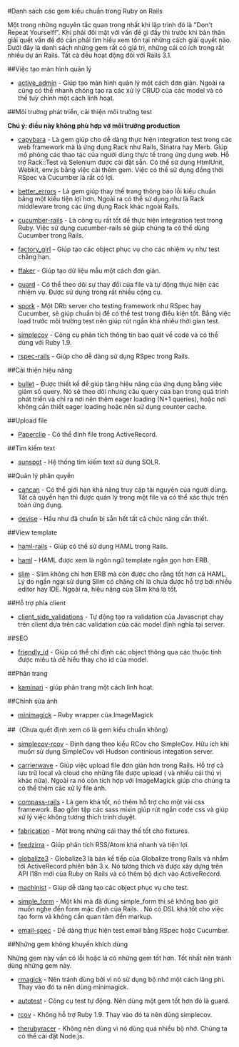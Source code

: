 #Danh sách các gem kiểu chuẩn trong Ruby on Rails

Một trong những nguyên tắc quan trọng nhất khi lập trình đó là "Don't Repeat Yourself!". Khi phải đối mặt với vấn đề gì đấy thì trước khi bản thân giải quết vấn đề đó cần phải tìm hiểu xem tồn tại những cách giải quyết nào. Dưới đây là danh sách những gem rất có giá trị, những cái có ích trong rất nhiều dự án Rails. Tất cả đều hoạt động đối với Rails 3.1.

##Việc tạo màn hình quản lý

* [active_admin](https://github.com/gregbell/active_admin) - Giúp tạo màn hình quản lý một cách đơn giản. Ngoài ra cũng có thể nhanh chóng tạo ra các xử lý CRUD của các model và có thể tuỳ chỉnh một cách linh hoạt.

##Môi trường phát triển, cải thiện môi trường test

**Chú ý: điều này không phù hợp vớ môi trường production**

* [capybara](https://github.com/jnicklas/capybara) - Là gem giúp cho dễ dàng thực hiện integration test trong các web framework mà là ứng dụng Rack như Rails, Sinatra hay Merb. Giúp mô phỏng các thao tác của người dùng thực tế trong ứng dụng web. Hỗ trợ Rack::Test và Selenium được cài đặt sẵn. Có thể sử dụng HtmlUnit, Webkit, env.js bằng việc cài thêm gem. Việc có thể sử dụng đồng thời RSpec và Cucumber là rất có lợi.

* [better_errors](https://github.com/charliesome/better_errors) - Là gem giúp thay thế trang thông báo lỗi kiểu chuẩn bằng một kiểu tiện lợi hơn. Ngoài ra có thể sử dụng như là Rack middleware trong các ứng dụng Rack khác ngoài Rails.

* [cucumber-rails](https://github.com/cucumber/cucumber-rails) - Là công cụ rất tốt để thực hiện integration test trong Ruby. Việc sử dụng cucumber-rails sẽ giúp chúng ta có thể dùng Cucumber trong Rails.

* [factory_girl](https://github.com/thoughtbot/factory_girl) - Giúp tạo các object phục vụ cho các nhiệm vụ như test chẳng hạn.

* [ffaker](https://github.com/EmmanuelOga/ffaker) - Giúp tạo dữ liệu mẫu một cách đơn giản.

* [guard](https://github.com/guard/guard) - Có thể theo dõi sự thay đổi của file và tự động thực hiện các nhiệm vụ. Được sử dụng trong rất nhiều cộng cụ.

* [spork](https://github.com/sporkrb/spork) - Một DRb server cho testing framework như RSpec hay Cucumber, sẽ giúp chuẩn bị để có thể test trong điều kiện tốt. Bằng việc load trước môi trường test nên giúp rút ngắn khá nhiều thời gian test.

* [simplecov](https://github.com/colszowka/simplecov) - Công cụ phân tích thông tin bao quát về code và có thể dùng với Ruby 1.9.

* [rspec-rails](https://github.com/rspec/rspec-rails) - Giúp cho dễ dàng sử dụng RSpec trong Rails.

##Cải thiện hiệu năng

* [bullet](https://github.com/flyerhzm/bullet) - Được thiết kế để giúp tăng hiệu năng của ứng dụng bằng việc giảm số query. Nó sẽ theo dõi nhưng câu query của bạn trong quá trình phát triển và chỉ ra nơi nên thêm eager loading (N+1 queries), hoặc nơi không cần thiết eager loading hoặc nên sử dụng counter cache.

##Upload file

* [Paperclip](https://github.com/thoughtbot/paperclip) - Có thể đính file trong ActiveRecord.

##Tìm kiếm text

* [sunspot](https://github.com/sunspot/sunspot) - Hệ thống tìm kiếm text sử dụng SOLR.

##Quản lý phân quyền

* [cancan](https://github.com/ryanb/cancan) - Có thể giới hạn khả năng truy cập tài nguyên của người dùng. Tất cả quyền hạn thì được quản lý trong một file và có thể xác thực trên toàn ứng dụng.

* [devise](https://github.com/plataformatec/devise) - Hầu như đã chuẩn bị sẵn hết tất cả chức năng cần thiết.

##View template

* [haml-rails](https://github.com/indirect/haml-rails) - Giúp có thể sử dụng HAML trong Rails.

* [haml](http://haml-lang.com) - HAML được xem là ngôn ngữ template ngắn gọn hơn ERB.

* [slim](http://slim-lang.com) - Slim không chỉ hơn ERB mà còn được cho rằng tốt hơn cả HAML. Lý do ngần ngại sử dụng Slim có chăng chỉ là chưa được hỗ trợ bởi nhiều editor hay IDE. Ngoài ra, hiệu năng của Slim khá là tốt.

##Hỗ trợ phía client

* [client_side_validations](https://github.com/bcardarella/client_side_validations) - Tự động tạo ra validation của Javascript chạy trên client dựa trên các validation của các model định nghĩa tại server.

##SEO

* [friendly_id](https://github.com/norman/friendly_id) - Giúp có thể chỉ định các object thông qua các thuộc tính được miêu tả dễ hiểu thay cho id của model.

##Phân trang

* [kaminari](https://github.com/amatsuda/kaminari) - giúp phân trang một cách linh hoạt.

##Chỉnh sửa ảnh

* [minimagick](https://github.com/probablycorey/mini_magick) - Ruby wrapper của ImageMagick

##（Chưa quết định xem có là gem kiểu chuẩn không）

* [simplecov-rcov](https://github.com/fguillen/simplecov-rcov) - Định dạng theo kiểu RCov cho SimpleCov. Hữu ích khi muốn sử dụng SimpleCov với Hudson continious integation server.

* [carrierwave](https://github.com/jnicklas/carrierwave) - Giúp việc upload file đơn giản hơn trong Rails. Hỗ trợ cả lưu trữ local và cloud cho những file được upload ( và nhiều cái thú vị khác nữa). Ngoài ra nó còn tích hợp với ImageMagick giúp cho chúng ta có thể thêm các xử lý file ảnh.

* [compass-rails](https://github.com/chriseppstein/compass) - Là gem khá tốt, nó thêm hỗ trợ cho một vài css framework. Bao gồm tập các sass mixin giúp rút ngắn code css và giúp xử lý việc không tương thích trình duyệt.

* [fabrication](http://fabricationgem.org/) - Một trong những cái thay thế tốt cho fixtures.

* [feedzirra](https://github.com/pauldix/feedzirra) - Giúp phân tích RSS/Atom khá nhanh và tiện lợi.

* [globalize3](https://github.com/svenfuchs/globalize3.git) - Globalize3 là bản kế tiếp của Globalize trong Rails và nhắm tới ActiveRecord phiên bản 3.x. Nó tương thích và được xây dựng trên API I18n mới của Ruby on Rails và có thêm bộ dịch vào ActiveRecord.

* [machinist](https://github.com/notahat/machinist) - Giúp dễ dàng tạo các object phục vụ cho test.

* [simple_form](https://github.com/plataformatec/simple_form) - Một khi mà đã dùng simple_form thì sẽ không bao giờ muốn nghe đến form mặc định của Rails.
. Nó có DSL khá tốt cho việc tạo form và không cần quan tâm đến markup.

* [email-spec](https://github.com/bmabey/email-spec) - Dễ dàng thực hiện test email bằng RSpec hoặc Cucumber.

##Những gem không khuyến khích dùng

Những gem này vần có lỗi hoặc là có những gem tốt hơn. Tốt nhất nên tránh dùng những gem này.

* [rmagick](http://rmagick.rubyforge.org/) - Nên tránh dùng bởi vì nó sử dụng bộ nhớ một cách lãng phí. Thay vào đó ta nên dùng minimagick.

* [autotest](http://www.zenspider.com/ZSS/Products/ZenTest/) - Công cụ test tự động. Nên dùng một gem tốt hơn đó là guard.

* [rcov](https://github.com/relevance/rcov) - Không hỗ trợ Ruby 1.9. Thay vào đó ta nên dùng simplecov.

* [therubyracer](https://github.com/cowboyd/therubyracer) - Không nên dùng vì nó dùng quá nhiều bộ nhớ. Chúng ta có thể cài đặt Node.js.

